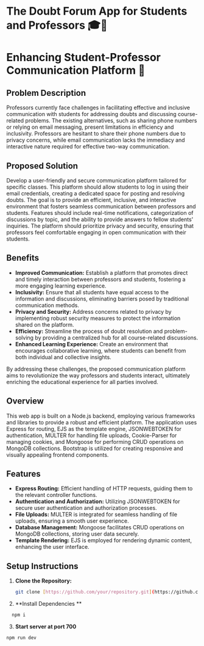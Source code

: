 # The Doubt Forum App for Students and Professors 🎓🤔
# Enhancing Student-Professor Communication Platform 🚀

## Problem Description

Professors currently face challenges in facilitating effective and inclusive communication with students for addressing doubts and discussing course-related problems. The existing alternatives, such as sharing phone numbers or relying on email messaging, present limitations in efficiency and inclusivity. Professors are hesitant to share their phone numbers due to privacy concerns, while email communication lacks the immediacy and interactive nature required for effective two-way communication.

## Proposed Solution

Develop a user-friendly and secure communication platform tailored for specific classes. This platform should allow students to log in using their email credentials, creating a dedicated space for posting and resolving doubts. The goal is to provide an efficient, inclusive, and interactive environment that fosters seamless communication between professors and students. Features should include real-time notifications, categorization of discussions by topic, and the ability to provide answers to fellow students' inquiries. The platform should prioritize privacy and security, ensuring that professors feel comfortable engaging in open communication with their students.

## Benefits

- **Improved Communication:** Establish a platform that promotes direct and timely interaction between professors and students, fostering a more engaging learning experience.
- **Inclusivity:** Ensure that all students have equal access to the information and discussions, eliminating barriers posed by traditional communication methods.
- **Privacy and Security:** Address concerns related to privacy by implementing robust security measures to protect the information shared on the platform.
- **Efficiency:** Streamline the process of doubt resolution and problem-solving by providing a centralized hub for all course-related discussions.
- **Enhanced Learning Experience:** Create an environment that encourages collaborative learning, where students can benefit from both individual and collective insights.

By addressing these challenges, the proposed communication platform aims to revolutionize the way professors and students interact, ultimately enriching the educational experience for all parties involved.

## Overview

This web app is built on a Node.js backend, employing various frameworks and libraries to provide a robust and efficient platform. The application uses Express for routing, EJS as the template engine, JSONWEBTOKEN for authentication, MULTER for handling file uploads, Cookie-Parser for managing cookies, and Mongoose for performing CRUD operations on MongoDB collections. Bootstrap is utilized for creating responsive and visually appealing frontend components.

## Features

- **Express Routing:** Efficient handling of HTTP requests, guiding them to the relevant controller functions.
- **Authentication and Authorization:** Utilizing JSONWEBTOKEN for secure user authentication and authorization processes.
- **File Uploads:** MULTER is integrated for seamless handling of file uploads, ensuring a smooth user experience.
- **Database Management:** Mongoose facilitates CRUD operations on MongoDB collections, storing user data securely.
- **Template Rendering:** EJS is employed for rendering dynamic content, enhancing the user interface.

## Setup Instructions

1. **Clone the Repository:**
   ```bash
   git clone [https://github.com/your/repository.git](https://github.com/ShivamAher30/The--Doubts-Strings/tree/Subjects-feat)https://github.com/ShivamAher30/The--Doubts-Strings/tree/Subjects-feat  ```
2. **Install Dependencies **
```bash
  npm i
```
3. **Start server at port 700**
 ```bash
npm run dev
```
